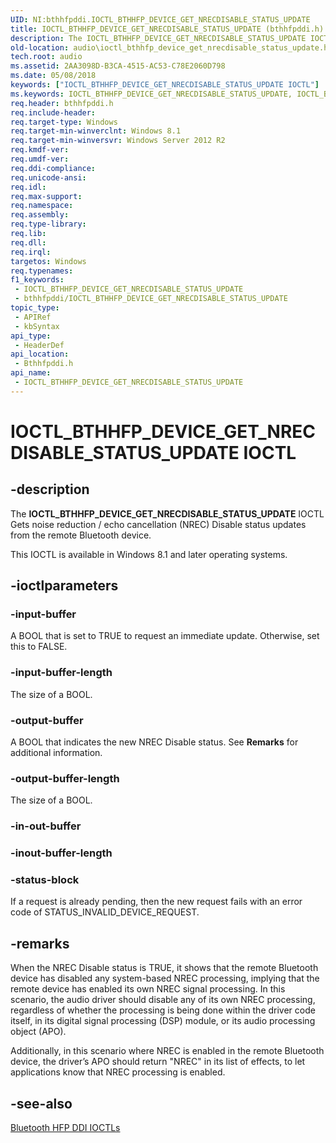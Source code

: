```yaml
---
UID: NI:bthhfpddi.IOCTL_BTHHFP_DEVICE_GET_NRECDISABLE_STATUS_UPDATE
title: IOCTL_BTHHFP_DEVICE_GET_NRECDISABLE_STATUS_UPDATE (bthhfpddi.h)
description: The IOCTL_BTHHFP_DEVICE_GET_NRECDISABLE_STATUS_UPDATE IOCTL Gets noise reduction / echo cancellation (NREC) Disable status updates from the remote Bluetooth device.
old-location: audio\ioctl_bthhfp_device_get_nrecdisable_status_update.htm
tech.root: audio
ms.assetid: 2AA3098D-B3CA-4515-AC53-C78E2060D798
ms.date: 05/08/2018
keywords: ["IOCTL_BTHHFP_DEVICE_GET_NRECDISABLE_STATUS_UPDATE IOCTL"]
ms.keywords: IOCTL_BTHHFP_DEVICE_GET_NRECDISABLE_STATUS_UPDATE, IOCTL_BTHHFP_DEVICE_GET_NRECDISABLE_STATUS_UPDATE control, IOCTL_BTHHFP_DEVICE_GET_NRECDISABLE_STATUS_UPDATE control code [Audio Devices], audio.ioctl_bthhfp_device_get_nrecdisable_status_update, bthhfpddi/IOCTL_BTHHFP_DEVICE_GET_NRECDISABLE_STATUS_UPDATE
req.header: bthhfpddi.h
req.include-header: 
req.target-type: Windows
req.target-min-winverclnt: Windows 8.1
req.target-min-winversvr: Windows Server 2012 R2
req.kmdf-ver: 
req.umdf-ver: 
req.ddi-compliance: 
req.unicode-ansi: 
req.idl: 
req.max-support: 
req.namespace: 
req.assembly: 
req.type-library: 
req.lib: 
req.dll: 
req.irql: 
targetos: Windows
req.typenames: 
f1_keywords:
 - IOCTL_BTHHFP_DEVICE_GET_NRECDISABLE_STATUS_UPDATE
 - bthhfpddi/IOCTL_BTHHFP_DEVICE_GET_NRECDISABLE_STATUS_UPDATE
topic_type:
 - APIRef
 - kbSyntax
api_type:
 - HeaderDef
api_location:
 - Bthhfpddi.h
api_name:
 - IOCTL_BTHHFP_DEVICE_GET_NRECDISABLE_STATUS_UPDATE
---
```


# IOCTL_BTHHFP_DEVICE_GET_NRECDISABLE_STATUS_UPDATE IOCTL


## -description

The <b>IOCTL_BTHHFP_DEVICE_GET_NRECDISABLE_STATUS_UPDATE</b> 
   IOCTL Gets noise reduction / echo cancellation (NREC) Disable status updates from the remote Bluetooth device.

This IOCTL is available in Windows 8.1 and later operating systems.

## -ioctlparameters

### -input-buffer

A BOOL that is set to TRUE to request an immediate update. Otherwise, set this to FALSE.

### -input-buffer-length

The size of a BOOL.

### -output-buffer

A BOOL that indicates the new NREC Disable status. See <b>Remarks</b> for additional information.

### -output-buffer-length

The size of a BOOL.

### -in-out-buffer

### -inout-buffer-length

### -status-block

If a request is already pending, then the new request fails with an error code of STATUS_INVALID_DEVICE_REQUEST.

## -remarks

When the NREC Disable status is TRUE, it shows that the remote Bluetooth device has disabled  any system-based NREC processing, implying that the remote device has enabled its own NREC signal processing. In this scenario, the audio driver should disable any of its own NREC processing, regardless of whether the processing is being done within the driver code itself, in its digital signal processing (DSP) module, or its audio processing object (APO). 

Additionally, in this scenario where NREC is enabled in the remote Bluetooth device, the driver’s APO should return "NREC" in its list of effects, to let applications know that NREC processing is enabled.

## -see-also

<a href="https://docs.microsoft.com/windows-hardware/drivers/audio/bluetooth-hfp-ddi-ioctls">Bluetooth HFP DDI IOCTLs</a>

